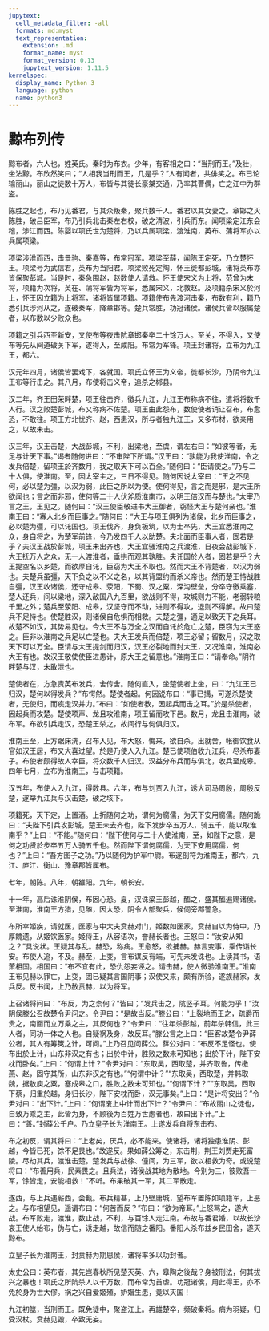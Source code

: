 ```yaml
---
jupytext:
  cell_metadata_filter: -all
  formats: md:myst
  text_representation:
    extension: .md
    format_name: myst
    format_version: 0.13
    jupytext_version: 1.11.5
kernelspec:
  display_name: Python 3
  language: python
  name: python3
---
```

# 黥布列传

黥布者，六人也，姓英氏。秦时为布衣。少年，有客相之曰：“当刑而王。”及壮，坐法黥。布欣然笑曰；“人相我当刑而王，几是乎？”人有闻者，共俳笑之。布已论输丽山，丽山之徒数十万人，布皆与其徒长豪桀交通，乃率其曹偶，亡之江中为群盗。

陈胜之起也，布乃见番君，与其众叛秦，聚兵数千人。番君以其女妻之。章邯之灭陈胜，破吕臣军，布乃引兵北击秦左右校，破之清波，引兵而东。闻项梁定江东会稽，涉江而西。陈婴以项氏世为楚将，乃以兵属项梁，渡淮南，英布、蒲将军亦以兵属项梁。

项梁涉淮而西，击景驹、秦嘉等，布常冠军。项梁至薛，闻陈王定死，乃立楚怀王。项梁号为武信君，英布为当阳君。项梁败死定陶，怀王徙都彭城，诸将英布亦皆保聚彭城。当是时，秦急围赵，赵数使人请救。怀王使宋义为上将，范曾为末将，项籍为次将，英在、蒲将军皆为将军，悉属宋义，北救赵。及项籍杀宋义於河上，怀王因立籍为上将军，诸将皆属项籍。项籍使布先渡河击秦，布数有利，籍乃悉引兵涉河从之，遂破秦军，降章邯等。楚兵常胜，功冠诸侯。诸侯兵皆以服属楚者，以布数以少败众也。

项籍之引兵西至新安，又使布等夜击阬章邯秦卒二十馀万人。至关，不得入，又使布等先从间道破关下军，遂得入，至咸阳。布常为军锋。项王封诸将，立布为九江王，都六。

汉元年四月，诸侯皆罢戏下，各就国。项氏立怀王为义帝，徙都长沙，乃阴令九江王布等行击之。其八月，布使将击义帝，追杀之郴县。

汉二年，齐王田荣畔楚，项王往击齐，徵兵九江，九江王布称病不往，遣将将数千人行。汉之败楚彭城，布又称病不佐楚。项王由此怨布，数使使者诮让召布，布愈恐，不敢往。项王方北忧齐、赵，西患汉，所与者独九江王，又多布材，欲亲用之，以故未击。

汉三年，汉王击楚，大战彭城，不利，出梁地，至虞，谓左右曰：“如彼等者，无足与计天下事。”谒者随何进曰：“不审陛下所谓。”汉王曰：“孰能为我使淮南，令之发兵倍楚，留项王於齐数月，我之取天下可以百全。”随何曰：“臣请使之。”乃与二十人俱，使淮南。至，因太宰主之，三日不得见。随何因说太宰曰：“王之不见何，必以楚为彊，以汉为弱，此臣之所以为使。使何得见，言之而是邪，是大王所欲闻也；言之而非邪，使何等二十人伏斧质淮南市，以明王倍汉而与楚也。”太宰乃言之王，王见之。随何曰：“汉王使臣敬进书大王御者，窃怪大王与楚何亲也。”淮南王曰：“寡人北乡而臣事之。”随何曰：“大王与项王俱列为诸侯，北乡而臣事之，必以楚为彊，可以讬国也。项王伐齐，身负板筑，以为士卒先，大王宜悉淮南之众，身自将之，为楚军前锋，今乃发四千人以助楚。夫北面而臣事人者，固若是乎？夫汉王战於彭城，项王未出齐也，大王宜骚淮南之兵渡淮，日夜会战彭城下，大王抚万人之众，无一人渡淮者，垂拱而观其孰胜。夫讬国於人者，固若是乎？大王提空名以乡楚，而欲厚自讬，臣窃为大王不取也。然而大王不背楚者，以汉为弱也。夫楚兵虽彊，天下负之以不义之名，以其背盟约而杀义帝也。然而楚王恃战胜自彊，汉王收诸侯，还守成皋、荥阳，下蜀、汉之粟，深沟壁垒，分卒守徼乘塞，楚人还兵，间以梁地，深入敌国八九百里，欲战则不得，攻城则力不能，老弱转粮千里之外；楚兵至荥阳、成皋，汉坚守而不动，进则不得攻，退则不得解。故曰楚兵不足恃也。使楚胜汉，则诸侯自危惧而相救。夫楚之彊，適足以致天下之兵耳。故楚不如汉，其势易见也。今大王不与万全之汉而自讬於危亡之楚，臣窃为大王惑之。臣非以淮南之兵足以亡楚也。夫大王发兵而倍楚，项王必留；留数月，汉之取天下可以万全。臣请与大王提剑而归汉，汉王必裂地而封大王，又况淮南，淮南必大王有也。故汉王敬使使臣进愚计，原大王之留意也。”淮南王曰：“请奉命。”阴许畔楚与汉，未敢泄也。

楚使者在，方急责英布发兵，舍传舍。随何直入，坐楚使者上坐，曰：“九江王已归汉，楚何以得发兵？”布愕然。楚使者起。何因说布曰：“事已搆，可遂杀楚使者，无使归，而疾走汉并力。”布曰：“如使者教，因起兵而击之耳。”於是杀使者，因起兵而攻楚。楚使项声、龙且攻淮南，项王留而攻下邑。数月，龙且击淮南，破布军。布欲引兵走汉，恐楚王杀之，故间行与何俱归汉。

淮南王至，上方踞床洗，召布入见，布大怒，悔来，欲自杀。出就舍，帐御饮食从官如汉王居，布又大喜过望。於是乃使人入九江。楚已使项伯收九江兵，尽杀布妻子。布使者颇得故人幸臣，将众数千人归汉。汉益分布兵而与俱北，收兵至成皋。四年七月，立布为淮南王，与击项籍。

汉五年，布使人入九江，得数县。六年，布与刘贾入九江，诱大司马周殷，周殷反楚，遂举九江兵与汉击楚，破之垓下。

项籍死，天下定，上置酒。上折随何之功，谓何为腐儒，为天下安用腐儒。随何跪曰：“夫陛下引兵攻彭城，楚王未去齐也，陛下发步卒五万人，骑五千，能以取淮南乎？”上曰：“不能。”随何曰：“陛下使何与二十人使淮南，至，如陛下之意，是何之功贤於步卒五万人骑五千也。然而陛下谓何腐儒，为天下安用腐儒，何也？”上曰：“吾方图子之功。”乃以随何为护军中尉。布遂剖符为淮南王，都六，九江、庐江、衡山、豫章郡皆属布。

七年，朝陈。八年，朝雒阳。九年，朝长安。

十一年，高后诛淮阴侯，布因心恐。夏，汉诛梁王彭越，醢之，盛其醢遍赐诸侯。至淮南，淮南王方猎，见醢，因大恐，阴令人部聚兵，候伺旁郡警急。

布所幸姬疾，请就医，医家与中大夫贲赫对门，姬数如医家，贲赫自以为侍中，乃厚餽遗，从姬饮医家。姬侍王，从容语次，誉赫长者也。王怒曰：“汝安从知之？”具说状。王疑其与乱。赫恐，称病。王愈怒，欲捕赫。赫言变事，乘传诣长安。布使人追，不及。赫至，上变，言布谋反有端，可先未发诛也。上读其书，语萧相国。相国曰：“布不宜有此，恐仇怨妄诬之。请击赫，使人微验淮南王。”淮南王布见赫以罪亡，上变，固已疑其言国阴事；汉使又来，颇有所验，遂族赫家，发兵反。反书闻，上乃赦贲赫，以为将军。

上召诸将问曰：“布反，为之柰何？”皆曰；“发兵击之，阬竖子耳。何能为乎！”汝阴侯滕公召故楚令尹问之。令尹曰：“是故当反。”滕公曰：“上裂地而王之，疏爵而贵之，南面而立万乘之主，其反何也？”令尹曰：“往年杀彭越，前年杀韩信，此三人者，同功一体之人也。自疑祸及身，故反耳。”滕公言之上曰：“臣客故楚令尹薛公者，其人有筹筴之计，可问。”上乃召见问薛公。薛公对曰：“布反不足怪也。使布出於上计，山东非汉之有也；出於中计，胜败之数未可知也；出於下计，陛下安枕而卧矣。”上曰：“何谓上计？”令尹对曰：“东取吴，西取楚，并齐取鲁，传檄燕、赵，固守其所，山东非汉之有也。”“何谓中计？”“东取吴，西取楚，并韩取魏，据敖庾之粟，塞成皋之口，胜败之数未可知也。”“何谓下计？”“东取吴，西取下蔡，归重於越，身归长沙，陛下安枕而卧，汉无事矣。”上曰：“是计将安出？”令尹对曰：“出下计。”上曰：“何谓废上中计而出下计？”令尹曰：“布故丽山之徒也，自致万乘之主，此皆为身，不顾後为百姓万世虑者也，故曰出下计。”上曰：“善。”封薛公千户。乃立皇子长为淮南王。上遂发兵自将东击布。

布之初反，谓其将曰：“上老矣，厌兵，必不能来。使诸将，诸将独患淮阴、彭越，今皆已死，馀不足畏也。”故遂反。果如薛公筹之，东击荆，荆王刘贾走死富陵。尽劫其兵，渡淮击楚。楚发兵与战徐、僮间，为三军，欲以相救为奇。或说楚将曰：“布善用兵，民素畏之。且兵法，诸侯战其地为散地。今别为三，彼败吾一军，馀皆走，安能相救！”不听。布果破其一军，其二军散走。

遂西，与上兵遇蕲西，会甀。布兵精甚，上乃壁庸城，望布军置陈如项籍军，上恶之。与布相望见，遥谓布曰：“何苦而反？”布曰：“欲为帝耳。”上怒骂之，遂大战。布军败走，渡淮，数止战，不利，与百馀人走江南。布故与番君婚，以故长沙哀王使人绐布，伪与亡，诱走越，故信而随之番阳。番阳人杀布兹乡民田舍，遂灭黥布。

立皇子长为淮南王，封贲赫为期思侯，诸将率多以功封者。

太史公曰：英布者，其先岂春秋所见楚灭英、六，皋陶之後哉？身被刑法，何其拔兴之暴也！项氏之所阬杀人以千万数，而布常为首虐。功冠诸侯，用此得王，亦不免於身为世大僇。祸之兴自爱姬殖，妒媢生患，竟以灭国！

九江初筮，当刑而王。既免徒中，聚盗江上。再雄楚卒，频破秦将。病为羽疑，归受汉杖。贲赫见毁，卒致无妄。
